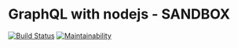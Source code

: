 # GraphQL with nodejs - SANDBOX

[![Build Status](https://travis-ci.org/mejt/graphql-nodejs-sandbox.svg?branch=master)](https://travis-ci.org/mejt/graphql-nodejs-sandbox)
[![Maintainability](https://api.codeclimate.com/v1/badges/0b2a2d6cfe4a85a06cb7/maintainability)](https://codeclimate.com/github/mejt/graphql-nodejs-sandbox/maintainability)
